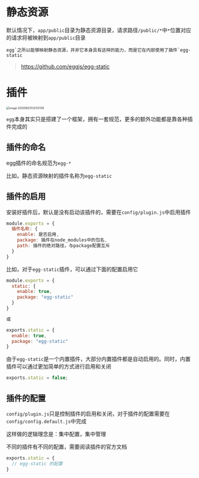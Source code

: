 # 静态资源

默认情况下，`app/public`目录为静态资源目录，请求路径`/public/*`中`*`位置对应的请求将被映射到`app/public`目录

```
egg`之所以能够映射静态资源，并非它本身具有这样的能力，而是它在内部使用了插件`egg-static
```

> https://github.com/eggjs/egg-static

# 插件

<img src="http://mdrs.yuanjin.tech/img/image-20200623132312138.png" alt="image-20200623132312138" style="zoom:50%;" />

`egg`本身其实只是搭建了一个框架，拥有一套规范，更多的额外功能都是靠各种插件完成的

## 插件的命名

egg插件的命名规范为`egg-*`

比如，静态资源映射的插件名称为`egg-static`

## 插件的启用

安装好插件后，默认是没有启动该插件的，需要在`config/plugin.js`中启用插件

```js
module.exports = {
  插件名称: {
    enable: 是否启用,
    package: 插件在node_modules中的包名,
    path: 插件的绝对路径，与package配置互斥
  }
}
```

比如，对于`egg-static`插件，可以通过下面的配置启用它

```js
module.exports = {
  static: {
    enable: true,
    package: "egg-static"
  }
}

或

exports.static = {
  enable: true,
  package: "egg-static"
}
```

由于`egg-static`是一个内置插件，大部分内置插件都是自动启用的。同时，内置插件可以通过更加简单的方式进行启用和关闭

```js
exports.static = false;
```

## 插件的配置

`config/plugin.js`只是控制插件的启用和关闭，对于插件的配置需要在`config/config.default.js`中完成

这样做的逻辑理念是：集中配置，集中管理

不同的插件有不同的配置，需要阅读插件的官方文档

```js
exports.static = {
  // egg-static 的配置
}
```
